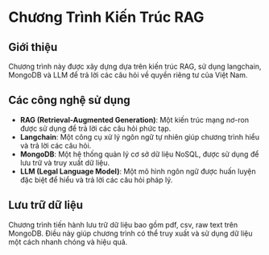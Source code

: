 # Chương Trình Kiến Trúc RAG

## Giới thiệu

Chương trình này được xây dựng dựa trên kiến trúc RAG, sử dụng langchain, MongoDB và LLM để trả lời các câu hỏi về quyền riêng tư của Việt Nam.

## Các công nghệ sử dụng

- **RAG (Retrieval-Augmented Generation)**: Một kiến trúc mạng nơ-ron được sử dụng để trả lời các câu hỏi phức tạp.
- **Langchain**: Một công cụ xử lý ngôn ngữ tự nhiên giúp chương trình hiểu và trả lời các câu hỏi.
- **MongoDB**: Một hệ thống quản lý cơ sở dữ liệu NoSQL, được sử dụng để lưu trữ và truy xuất dữ liệu.
- **LLM (Legal Language Model)**: Một mô hình ngôn ngữ được huấn luyện đặc biệt để hiểu và trả lời các câu hỏi pháp lý.

## Lưu trữ dữ liệu

Chương trình tiến hành lưu trữ dữ liệu bao gồm pdf, csv, raw text trên MongoDB. Điều này giúp chương trình có thể truy xuất và sử dụng dữ liệu một cách nhanh chóng và hiệu quả.
